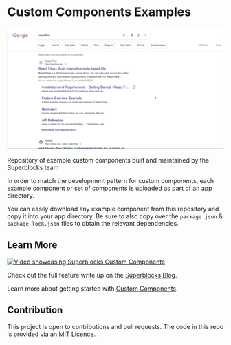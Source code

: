 # Custom Components Examples

![Video of Custom Components](screenshots/customComponents.gif)

Repository of example custom components built and maintained by the Superblocks team

In order to match the development pattern for custom components, each example component or set of components is uploaded as part of an app directory.

You can easily download any example component from this repository and copy it into your app directory. Be sure to also copy over the `package.json` & `package-lock.json` files to obtain the relevant dependencies.

## Learn More

[![Video showcasing Superblocks Custom Components](http://img.youtube.com/vi/f5uDL6Jyq0c/0.jpg)](http://www.youtube.com/watch?v=f5uDL6Jyq0c "Custom Components in Superblocks")

Check out the full feature write up on the [Superblocks Blog](https://www.superblocks.com/blog/introducing-custom-components-in-superblocks).

Learn more about getting started with [Custom Components](https://docs.superblocks.com/applications/custom-components).

## Contribution

This project is open to contributions and pull requests. The code in this repo is provided via an [MIT Licence](License.MD).
